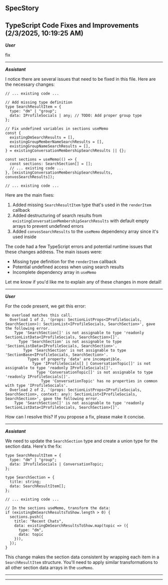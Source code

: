 ## SpecStory

## TypeScript Code Fixes and Improvements (2/3/2025, 10:19:25 AM)

_**User**_

fix

---

_**Assistant**_

I notice there are several issues that need to be fixed in this file. Here are the necessary changes:

```typescript:features/search/components/conversation-search-results-list.tsx
// ... existing code ...

// Add missing type definition
type SearchResultItem = {
  type: "dm" | "group";
  data: IProfileSocials | any; // TODO: Add proper group type
};

// Fix undefined variables in sections useMemo
const {
  existingDmSearchResults = [],
  existingGroupMemberNameSearchResults = [],
  existingGroupNameSearchResults = [],
} = existingConversationMembershipSearchResults || {};

const sections = useMemo(() => {
  const sections: SearchSection[] = [];
  // ... existing code ...
}, [existingConversationMembershipSearchResults, convosSearchResults]);

// ... existing code ...
```

Here are the main fixes:

1. Added missing `SearchResultItem` type that's used in the `renderItem` callback
2. Added destructuring of search results from `existingConversationMembershipSearchResults` with default empty arrays to prevent undefined errors
3. Added `convosSearchResults` to the `useMemo` dependency array since it's used inside

The code had a few TypeScript errors and potential runtime issues that these changes address. The main issues were:
- Missing type definition for the `renderItem` callback
- Potential undefined access when using search results
- Incomplete dependency array in `useMemo`

Let me know if you'd like me to explain any of these changes in more detail!

---

_**User**_

For the code present, we get this error:
```
No overload matches this call.
  Overload 1 of 2, '(props: SectionListProps<IProfileSocials, SearchSection>): SectionList<IProfileSocials, SearchSection>', gave the following error.
    Type 'SearchSection[]' is not assignable to type 'readonly SectionListData<IProfileSocials, SearchSection>[]'.
      Type 'SearchSection' is not assignable to type 'SectionListData<IProfileSocials, SearchSection>'.
        Type 'SearchSection' is not assignable to type 'SectionBase<IProfileSocials, SearchSection>'.
          Types of property 'data' are incompatible.
            Type 'IProfileSocials[] | ConversationTopic[]' is not assignable to type 'readonly IProfileSocials[]'.
              Type 'ConversationTopic[]' is not assignable to type 'readonly IProfileSocials[]'.
                Type 'ConversationTopic' has no properties in common with type 'IProfileSocials'.
  Overload 2 of 2, '(props: SectionListProps<IProfileSocials, SearchSection>, context: any): SectionList<IProfileSocials, SearchSection>', gave the following error.
    Type 'SearchSection[]' is not assignable to type 'readonly SectionListData<IProfileSocials, SearchSection>[]'.
```
How can I resolve this? If you propose a fix, please make it concise.

---

_**Assistant**_

We need to update the `SearchSection` type and create a union type for the section data. Here's the fix:

```typescript:features/search/components/conversation-search-results-list.tsx
type SearchResultItem = {
  type: "dm" | "group";
  data: IProfileSocials | ConversationTopic;
};

type SearchSection = {
  title: string;
  data: SearchResultItem[];
};

// ... existing code ...

// In the sections useMemo, transform the data:
if (existingDmSearchResultsToShow.length > 0) {
  sections.push({
    title: "Recent Chats",
    data: existingDmSearchResultsToShow.map(topic => ({
      type: "dm",
      data: topic
    })),
  });
}
```

This change makes the section data consistent by wrapping each item in a `SearchResultItem` structure. You'll need to apply similar transformations to all other section data arrays in the `useMemo`.

---



---

